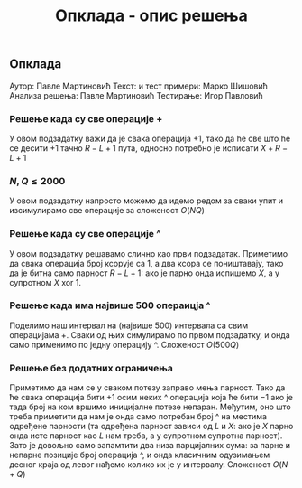 ﻿---
title: Опклада - опис решења
---

## Опклада

Аутор: Павле Мартиновић 
Текст: и тест примери: Марко Шишовић
Анализа решења: Павле Мартиновић
Тестирање: Игор Павловић

###  Решење када су све операције +
У овом подзадатку важи да је свака операција $+1$, тако да ће све што ће се десити $+1$ тачно $R-L+1$ пута, односно потребно је исписати $X+R-L+1$
###  $N,Q\leq 2000$
У овом подзадатку напросто можемо да идемо редом за сваки упит и изсимулирамо све операције за сложеност $O(NQ)$
### Решење када су све операције ^
У овом подзадатку решавамо слично као први подзадатак. Приметимо да свака операција број ксорује са $1$, а два ксора се поништавају, тако да је битна само парност $R-L+1$: ако је парно онда испишемо $X$, а у супротном $X\text{ xor }1$.
### Решење када има највише $500$ операицја ^
Поделимо наш интервал на (највише $500$) интервала са свим операцијама +. Сваки од њих симулирамо по првом подзадатку, и онда само применимо по једну операцију ^. Сложеност $O(500Q)$
### Решење без додатних ограничења
Приметимо да нам се у сваком потезу заправо мења парност. Тако да ће свака операција бити $+1$ осим неких ^ операција која ће бити $-1$ ако је тада број на ком вршимо иницијалне потезе непаран. Међутим, оно што треба приметити да нам је онда само потребан број ^ на местима одређене парности  (та одређена парност зависи од $L$ и $X$: ако је $X$ парно онда исте парност као $L$ нам треба, а у супротном супротна парност). Зато је довољно само запамтити два низа парцијалних сума: за парне и непарне позиције број операција ^, и онда класичним одузимањем десног краја од левог нађемо колико их је у интервалу. Сложеност $O(N+Q)$ 
